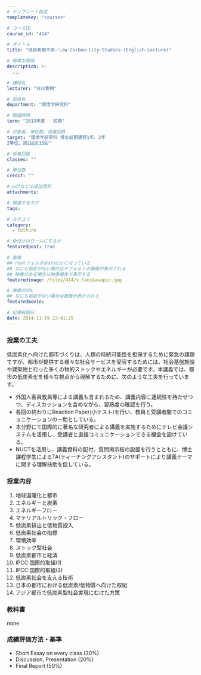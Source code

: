 ```yaml
---
# テンプレート指定
templateKey: "courses"

# コースID
course_id: "414"

# タイトル
title: "低炭素都市学／Low-Carbon-City-Studies-(English-Lecture)"

# 簡単な説明
description: >-
  ...

# 講師名
lecturer: "谷川寛樹"

# 部局名
department: "環境学研究科"

# 開講時限
term: "2013年度	前期"

# 対象者、単位数、授業回数
target: "環境学研究科 博士前期課程1年、2年
2単位、週1回全15回"

# 授業回数
classes: ""

# 単位数
credit: ""

# pdfなどの追加資料
attachments: 

# 関連するタグ
tags:

# カテゴリ
category:
  - culture

# 色付けのロールにするか
featuredpost: true

# 画像
## rootフォルダはstaticになっている
## なにも指定がない場合はデフォルトの画像が表示される
## 映像がある場合は映像優先で表示する
featuredimage: /files/414/s_tanikawapic.jpg

# 映像のURL
## なにも指定がない場合は画像が表示される
featuredmovie: 

# 記事投稿日
date: 2014-11-19 22:41:25
---
```


### 授業の工夫

低炭素化へ向けた都市づくりは、人類の持続可能性を担保するために緊急の課題ですが、都市が提供する様々な社会サービスを受容するためには、社会基盤施設や建築物と行った多くの物的ストックやエネルギーが必要です。本講義では、都市の低炭素化を様々な視点から理解するために、次のような工夫を行っています。

* 外国人客員教員等による講義も含まれるため、講義内容に連続性を持たせつつ、ディスカッションを含めながら、習熟度の確認を行う。
* 各回の終わりにReaction Paper(小テスト)を行い、教員と受講者間でのコミュニケーションの一助としている。
* 本分野にて国際的に著名な研究者による講義を実施するためにテレビ会議システムを活用し、受講者と直接コミュニケーションできる機会を設けている。
* NUCTを活用し、講義資料の配付、質問掲示板の設置を行うとともに、博士課程学生によるTA(ティーチングアシスタント)のサポートにより講義テーマに関する理解扶助を促している。





### 授業内容

1. 地球温暖化と都市
2. エネルギーと炭素
3. エネルギーフロー
4. マテリアルトリック・フロー
5. 低炭素排出と低物質投入
6. 低炭素社会の指標
7. 環境効率
8. ストック型社会
9. 低炭素都市と経済
10. IPCC:国際的取組(1)
11. IPCC:国際的取組(2)
12. 低炭素社会を支える技術
13. 日本の都市における低炭素/低物質へ向けた取組
14. アジア都市で低炭素型社会実現にむけた方策

### 教科書

none











### 成績評価方法・基準

* Short Essay on every class (30%)
* Discussion, Presentation (20%)
* Final Report (50%)


